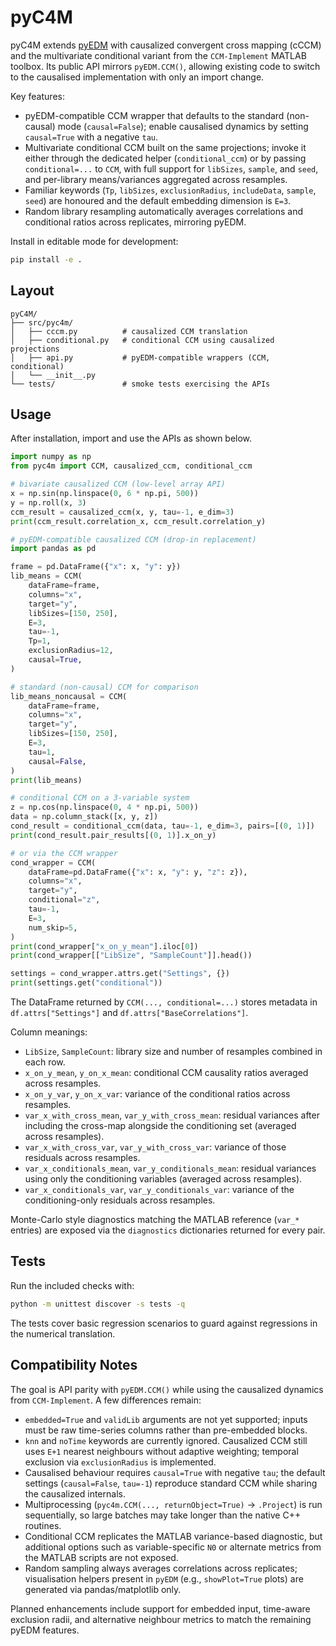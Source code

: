 # pyC4M

pyC4M extends [pyEDM](https://github.com/SugiharaLab/pyEDM) with causalized convergent cross mapping (cCCM) and the multivariate conditional variant from the `CCM-Implement` MATLAB toolbox. Its public API mirrors `pyEDM.CCM()`, allowing existing code to switch to the causalised implementation with only an import change.

Key features:

- pyEDM-compatible CCM wrapper that defaults to the standard (non-causal) mode (`causal=False`); enable causalised dynamics by setting `causal=True` with a negative `tau`.
- Multivariate conditional CCM built on the same projections; invoke it either through the dedicated helper (`conditional_ccm`) or by passing `conditional=...` to `CCM`, with full support for `libSizes`, `sample`, and `seed`, and per-library means/variances aggregated across resamples.
- Familiar keywords (`Tp`, `libSizes`, `exclusionRadius`, `includeData`, `sample`, `seed`) are honoured and the default embedding dimension is `E=3`.
- Random library resampling automatically averages correlations and conditional ratios across replicates, mirroring pyEDM.

Install in editable mode for development:

```bash
pip install -e .
```

## Layout

```
pyC4M/
├── src/pyc4m/
│   ├── cccm.py          # causalized CCM translation
│   ├── conditional.py   # conditional CCM using causalized projections
│   ├── api.py           # pyEDM-compatible wrappers (CCM, conditional)
│   └── __init__.py
└── tests/               # smoke tests exercising the APIs
```

## Usage

After installation, import and use the APIs as shown below.

```python
import numpy as np
from pyc4m import CCM, causalized_ccm, conditional_ccm

# bivariate causalized CCM (low-level array API)
x = np.sin(np.linspace(0, 6 * np.pi, 500))
y = np.roll(x, 3)
ccm_result = causalized_ccm(x, y, tau=-1, e_dim=3)
print(ccm_result.correlation_x, ccm_result.correlation_y)

# pyEDM-compatible causalized CCM (drop-in replacement)
import pandas as pd

frame = pd.DataFrame({"x": x, "y": y})
lib_means = CCM(
    dataFrame=frame,
    columns="x",
    target="y",
    libSizes=[150, 250],
    E=3,
    tau=-1,
    Tp=1,
    exclusionRadius=12,
    causal=True,
)

# standard (non-causal) CCM for comparison
lib_means_noncausal = CCM(
    dataFrame=frame,
    columns="x",
    target="y",
    libSizes=[150, 250],
    E=3,
    tau=1,
    causal=False,
)
print(lib_means)

# conditional CCM on a 3-variable system
z = np.cos(np.linspace(0, 4 * np.pi, 500))
data = np.column_stack([x, y, z])
cond_result = conditional_ccm(data, tau=-1, e_dim=3, pairs=[(0, 1)])
print(cond_result.pair_results[(0, 1)].x_on_y)

# or via the CCM wrapper
cond_wrapper = CCM(
    dataFrame=pd.DataFrame({"x": x, "y": y, "z": z}),
    columns="x",
    target="y",
    conditional="z",
    tau=-1,
    E=3,
    num_skip=5,
)
print(cond_wrapper["x_on_y_mean"].iloc[0])
print(cond_wrapper[["LibSize", "SampleCount"]].head())

settings = cond_wrapper.attrs.get("Settings", {})
print(settings.get("conditional"))
```

The DataFrame returned by `CCM(..., conditional=...)` stores metadata in `df.attrs["Settings"]` and `df.attrs["BaseCorrelations"]`.

Column meanings:

- `LibSize`, `SampleCount`: library size and number of resamples combined in each row.
- `x_on_y_mean`, `y_on_x_mean`: conditional CCM causality ratios averaged across resamples.
- `x_on_y_var`, `y_on_x_var`: variance of the conditional ratios across resamples.
- `var_x_with_cross_mean`, `var_y_with_cross_mean`: residual variances after including the cross-map alongside the conditioning set (averaged across resamples).
- `var_x_with_cross_var`, `var_y_with_cross_var`: variance of those residuals across resamples.
- `var_x_conditionals_mean`, `var_y_conditionals_mean`: residual variances using only the conditioning variables (averaged across resamples).
- `var_x_conditionals_var`, `var_y_conditionals_var`: variance of the conditioning-only residuals across resamples.


Monte-Carlo style diagnostics matching the MATLAB reference (`var_*` entries) are exposed via the `diagnostics` dictionaries returned for every pair.

## Tests

Run the included checks with:

```bash
python -m unittest discover -s tests -q
```

The tests cover basic regression scenarios to guard against regressions in the numerical translation.

## Compatibility Notes

The goal is API parity with `pyEDM.CCM()` while using the causalized dynamics from `CCM-Implement`. A few differences remain:

- `embedded=True` and `validLib` arguments are not yet supported; inputs must be raw time-series columns rather than pre-embedded blocks.
- `knn` and `noTime` keywords are currently ignored. Causalized CCM still uses `E+1` nearest neighbours without adaptive weighting; temporal exclusion via `exclusionRadius` is implemented.
- Causalised behaviour requires `causal=True` with negative `tau`; the default settings (`causal=False`, `tau=-1`) reproduce standard CCM while sharing the causalized internals.
- Multiprocessing (`pyc4m.CCM(..., returnObject=True)` -> `.Project`) is run sequentially, so large batches may take longer than the native C++ routines.
- Conditional CCM replicates the MATLAB variance-based diagnostic, but additional options such as variable-specific `N0` or alternate metrics from the MATLAB scripts are not exposed.
- Random sampling always averages correlations across replicates; visualisation helpers present in `pyEDM` (e.g., `showPlot=True` plots) are generated via pandas/matplotlib only.

Planned enhancements include support for embedded input, time-aware exclusion radii, and alternative neighbour metrics to match the remaining pyEDM features.
